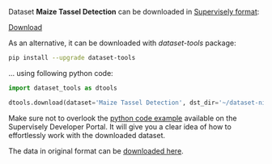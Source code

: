 Dataset **Maize Tassel Detection** can be downloaded in [Supervisely format](https://developer.supervisely.com/api-references/supervisely-annotation-json-format):

 [Download](https://assets.supervisely.com/remote/eyJsaW5rIjogImZzOi8vYXNzZXRzLzk2NF9NYWl6ZSBUYXNzZWwgRGV0ZWN0aW9uL21haXplLXRhc3NlbC1kZXRlY3Rpb24tRGF0YXNldE5pbmphLnRhciIsICJzaWciOiAiTC9DNEN0cHFtQkdHMEN2OElJYjF3djJSTjNkcEVwM3YwTnpOcFRsSUxxWT0ifQ==)

As an alternative, it can be downloaded with *dataset-tools* package:
``` bash
pip install --upgrade dataset-tools
```

... using following python code:
``` python
import dataset_tools as dtools

dtools.download(dataset='Maize Tassel Detection', dst_dir='~/dataset-ninja/')
```
Make sure not to overlook the [python code example](https://developer.supervisely.com/getting-started/python-sdk-tutorials/iterate-over-a-local-project) available on the Supervisely Developer Portal. It will give you a clear idea of how to effortlessly work with the downloaded dataset.

The data in original format can be [downloaded here](https://zenodo.org/record/4922074/files/Maize_Tassels_Recognition.zip?download=1).